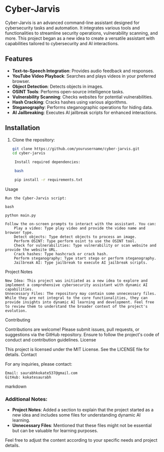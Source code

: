 # Cyber-Jarvis

Cyber-Jarvis is an advanced command-line assistant designed for cybersecurity tasks and automation. It integrates various tools and functionalities to streamline security operations, vulnerability scanning, and more. This project began as a new idea to create a versatile assistant with capabilities tailored to cybersecurity and AI interactions.

## Features

- **Text-to-Speech Integration**: Provides audio feedback and responses.
- **YouTube Video Playback**: Searches and plays videos in your preferred browser.
- **Object Detection**: Detects objects in images.
- **OSINT Tools**: Performs open-source intelligence tasks.
- **Vulnerability Scanning**: Checks websites for potential vulnerabilities.
- **Hash Cracking**: Cracks hashes using various algorithms.
- **Steganography**: Performs steganographic operations for hiding data.
- **AI Jailbreaking**: Executes AI jailbreak scripts for enhanced interactions.

## Installation

1. Clone the repository:
   ```bash
   git clone https://github.com/yourusername/cyber-jarvis.git
   cd cyber-jarvis

    Install required dependencies:

    bash

    pip install -r requirements.txt

Usage

    Run the Cyber-Jarvis script:

    bash

    python main.py

    Follow the on-screen prompts to interact with the assistant. You can:
        Play a video: Type play video and provide the video name and browser type.
        Detect objects: Type detect objects to process an image.
        Perform OSINT: Type perform osint to use the OSINT tool.
        Check for vulnerabilities: Type vulnerability or scan website and provide the website URL.
        Crack hashes: Type hashcrack or crack hash.
        Perform steganography: Type start stego or perform steganography.
        Jailbreak AI: Type jailbreak to execute AI jailbreak scripts.

Project Notes

    New Idea: This project was initiated as a new idea to explore and implement a comprehensive cybersecurity assistant with dynamic AI capabilities.
    Unnecessary Files: The repository may contain some unnecessary files. While they are not integral to the core functionalities, they can provide insights into dynamic AI learning and development. Feel free to review them to understand the broader context of the project's evolution.

Contributing

Contributions are welcome! Please submit issues, pull requests, or suggestions via the GitHub repository. Ensure to follow the project's code of conduct and contribution guidelines.
License

This project is licensed under the MIT License. See the LICENSE file for details.
Contact

For any inquiries, please contact:

    Email: saurabhkokate537@gmail.com
    GitHub: kokatesaurabh

markdown


### Additional Notes:
- **Project Notes**: Added a section to explain that the project started as a new idea and includes some files for understanding dynamic AI learning.
- **Unnecessary Files**: Mentioned that these files might not be essential but can be valuable for learning purposes.

Feel free to adjust the content according to your specific needs and project details.

